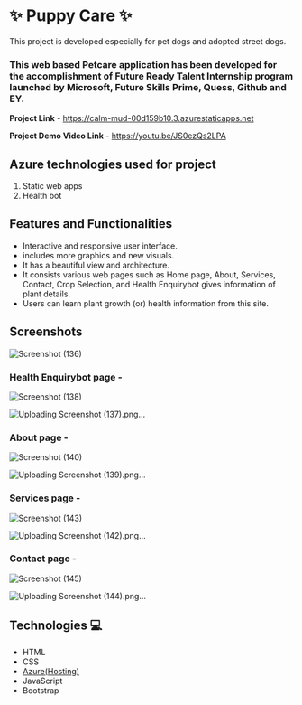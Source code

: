 # ✨ Puppy Care  ✨

This project is developed especially for pet dogs and adopted street dogs.

### This web based Petcare application has been developed for the accomplishment of Future Ready Talent Internship program launched by Microsoft, Future Skills Prime, Quess, Github and EY.


**Project Link** - https://calm-mud-00d159b10.3.azurestaticapps.net

**Project Demo Video Link** - https://youtu.be/JS0ezQs2LPA

## Azure technologies used for project
1. Static web apps
2. Health bot

## Features and Functionalities 

- Interactive and responsive user interface.
- includes more graphics and new visuals.
- It has a beautiful view and architecture.
- It consists various web pages such as Home page, About, Services, Contact, Crop Selection, and Health Enquirybot gives information of plant details.
- Users can learn plant growth (or) health information from this site.

## Screenshots
![Screenshot (136)](https://github.com/21A35A0506/Future-Ready-Talent-Project/assets/110119399/8a4bdc82-fbd0-4348-a90e-0406e9341d10)




### Health Enquirybot page -
![Screenshot (138)](https://github.com/21A35A0506/Future-Ready-Talent-Project/assets/110119399/c70ad6d9-0dab-471e-a884-8667e6e6146e)


![Uploading Screenshot (137).png…]()





  
  
### About page -
![Screenshot (140)](https://github.com/21A35A0506/Future-Ready-Talent-Project/assets/110119399/2394515d-76ec-450a-97f6-49c2a5430fba)


![Uploading Screenshot (139).png…]()


 
 
### Services page -
![Screenshot (143)](https://github.com/21A35A0506/Future-Ready-Talent-Project/assets/110119399/fd6e8675-a219-4182-8cb4-27cc92397a21)


![Uploading Screenshot (142).png…]()




### Contact page -
![Screenshot (145)](https://github.com/21A35A0506/Future-Ready-Talent-Project/assets/110119399/76827cb6-579c-473c-b45f-9f78d8100b54)


![Uploading Screenshot (144).png…]()






## Technologies 💻

- HTML
- CSS
- [Azure(Hosting)](https://azure.microsoft.com/en-in/features/azure-portal/)
- JavaScript
- Bootstrap
